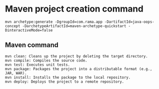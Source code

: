 # Maven project creation command

    mvn archetype:generate -DgroupId=com.rama.app -DartifactId=java-oops-concept -DarchetypeArtifactId=maven-archetype-quickstart -DinteractiveMode=false

## Maven command

    mvn clean: Cleans up the project by deleting the target directory.
    mvn compile: Compiles the source code.
    mvn test: Executes unit tests.
    mvn package: Packages the project into a distributable format (e.g., JAR, WAR).
    mvn install: Installs the package to the local repository.
    mvn deploy: Deploys the project to a remote repository.
